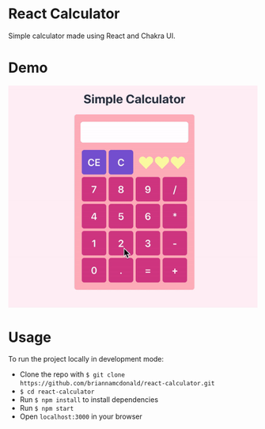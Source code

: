 # React Calculator
Simple calculator made using React and Chakra UI.

# Demo   
![Calculator Demo GIF](demo/calculator.gif)

# Usage
To run the project locally in development mode:
* Clone the repo with  `$ git clone https://github.com/briannamcdonald/react-calculator.git`
* `$ cd react-calculator`
* Run  `$ npm install`  to install dependencies
* Run  `$ npm start`
* Open  `localhost:3000`  in your browser
